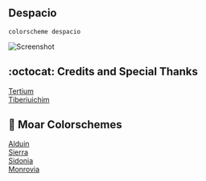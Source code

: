 Despacio
------

```VimL
colorscheme despacio 
```
![Screenshot](https://cloud.githubusercontent.com/assets/11221489/24349690/b3e9f37a-1294-11e7-8a8d-d80b0199a6fa.png)

:octocat: Credits and Special Thanks
-----------------
[Tertium](https://github.com/tertium)<br>
[Tiberiuichim](https://github.com/tiberiuichim)<br>

:octopus: Moar Colorschemes
-------
[Alduin](https://github.com/AlessandroYorba/Alduin)<br>
[Sierra](https://github.com/AlessandroYorba/Sierra)<br>
[Sidonia](https://github.com/AlessandroYorba/Sidonia)<br>
[Monrovia](https://github.com/AlessandroYorba/Monrovia)

